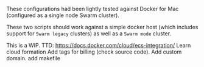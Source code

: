 These configurations had been lightly tested against Docker for Mac (configured as a single node Swarm cluster).

These two scripts should work against a simple docker host (which includes support for `Swarm legacy` clusters) as well as a `Swarm mode` cluster.

This is a WIP.
TTD:
https://docs.docker.com/cloud/ecs-integration/
Learn cloud formation
Add tags for billing (check source code).
Add custom domain.
add makefile
